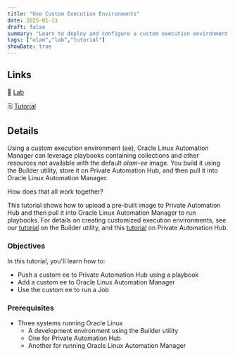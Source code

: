 ```yaml
---
title: "Use Custom Execution Environments"
date: 2025-01-11
draft: false
summary: "Learn to deploy and configure a custom execution environment in Oracle Linux Automation Manager for running jobs."
tags: ["olam","lab","tutorial"]
showDate: true
---
```


## Links

:crescent_moon: [Lab](https://luna.oracle.com/lab/9b8e3edf-72c0-4e01-9b66-b27eb1002a47)

:spiral_notepad: [Tutorial](https://docs.oracle.com/en/learn/olam-use-custom-ee)

## Details

Using a custom execution environment (ee), Oracle Linux Automation Manager can leverage playbooks containing collections and other resources not available with the default *olam-ee* image. You build it using the Builder utility, store it on Private Automation Hub, and then pull it into Oracle Linux Automation Manager.

How does that all work together? 

This tutorial shows how to upload a pre-built image to Private Automation Hub and then pull it into Oracle Linux Automation Manager to run playbooks. For details on creating customized execution environments, see our [tutorial](https://docs.oracle.com/en/learn/olam-builder-custom) on the Builder utility, and this [tutorial](https://docs.oracle.com/en/learn/olam-pah-manage-ee) on Private Automation Hub.

### Objectives

In this tutorial, you'll learn how to:

- Push a custom ee to Private Automation Hub using a playbook
- Add a custom ee to Oracle Linux Automation Manager
- Use the custom ee to run a Job

### Prerequisites

- Three systems running Oracle Linux
  - A development environment using the Builder utility
  - One for Private Automation Hub
  - Another for running Oracle Linux Automation Manager
